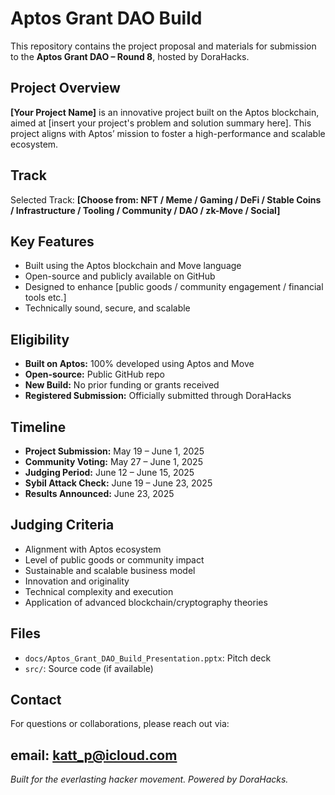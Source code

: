 
# Aptos Grant DAO Build

This repository contains the project proposal and materials for submission to the **Aptos Grant DAO – Round 8**, hosted by DoraHacks.

## Project Overview

**[Your Project Name]** is an innovative project built on the Aptos blockchain, aimed at [insert your project's problem and solution summary here]. This project aligns with Aptos’ mission to foster a high-performance and scalable ecosystem.

## Track

Selected Track: **[Choose from: NFT / Meme / Gaming / DeFi / Stable Coins / Infrastructure / Tooling / Community / DAO / zk-Move / Social]**

## Key Features

- Built using the Aptos blockchain and Move language
- Open-source and publicly available on GitHub
- Designed to enhance [public goods / community engagement / financial tools etc.]
- Technically sound, secure, and scalable

## Eligibility

- **Built on Aptos:** 100% developed using Aptos and Move
- **Open-source:** Public GitHub repo
- **New Build:** No prior funding or grants received
- **Registered Submission:** Officially submitted through DoraHacks

## Timeline

- **Project Submission:** May 19 – June 1, 2025
- **Community Voting:** May 27 – June 1, 2025
- **Judging Period:** June 12 – June 15, 2025
- **Sybil Attack Check:** June 19 – June 23, 2025
- **Results Announced:** June 23, 2025

## Judging Criteria

- Alignment with Aptos ecosystem
- Level of public goods or community impact
- Sustainable and scalable business model
- Innovation and originality
- Technical complexity and execution
- Application of advanced blockchain/cryptography theories

## Files

- `docs/Aptos_Grant_DAO_Build_Presentation.pptx`: Pitch deck
- `src/`: Source code (if available)

## Contact

For questions or collaborations, please reach out via:

email: katt_p@icloud.com
---

*Built for the everlasting hacker movement. Powered by DoraHacks.*
